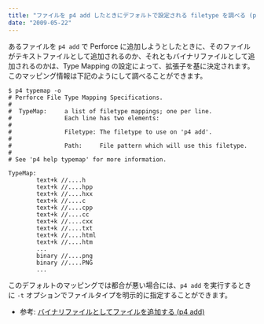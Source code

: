 ```yaml
---
title: "ファイルを p4 add したときにデフォルトで設定される filetype を調べる (p4 typemap)"
date: "2009-05-22"
---
```


あるファイルを `p4 add` で Perforce に追加しようとしたときに、そのファイルがテキストファイルとして追加されるのか、それともバイナリファイルとして追加されるのかは、Type Mapping の設定によって、拡張子を基に決定されます。
このマッピング情報は下記のようにして調べることができます。

~~~
$ p4 typemap -o
# Perforce File Type Mapping Specifications.
#
#  TypeMap:     a list of filetype mappings; one per line.
#               Each line has two elements:
#
#               Filetype: The filetype to use on 'p4 add'.
#
#               Path:     File pattern which will use this filetype.
#
# See 'p4 help typemap' for more information.

TypeMap:
        text+k //....h
        text+k //....hpp
        text+k //....hxx
        text+k //....c
        text+k //....cpp
        text+k //....cc
        text+k //....cxx
        text+k //....txt
        text+k //....html
        text+k //....htm
        ...
        binary //....png
        binary //....PNG
        ...
~~~

このデフォルトのマッピングでは都合が悪い場合には、`p4 add` を実行するときに `-t` オプションでファイルタイプを明示的に指定することができます。

* 参考: [バイナリファイルとしてファイルを追加する (p4 add)](add-as-binary.html)

